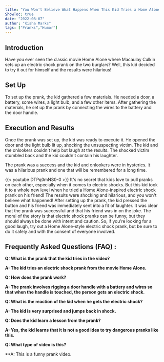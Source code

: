 ```yaml
---
title: "You Won't Believe What Happens When This Kid Tries a Home Alone Electric Shock Prank!"
ShowToc: true 
date: "2022-08-07"
author: "Kisha Marks" 
tags: ["Pranks","Humor"]
---
```

## Introduction

Have you ever seen the classic movie Home Alone where Macaulay Culkin sets up an electric shock prank on the two burglars? Well, this kid decided to try it out for himself and the results were hilarious! 

## Set Up

To set up the prank, the kid gathered a few materials. He needed a door, a battery, some wires, a light bulb, and a few other items. After gathering the materials, he set up the prank by connecting the wires to the battery and the door handle. 

## Execution and Results

Once the prank was set up, the kid was ready to execute it. He opened the door and the light bulb lit up, shocking the unsuspecting victim. The kid and the onlookers couldn't help but laugh at the results. The shocked victim stumbled back and the kid couldn't contain his laughter. 

The prank was a success and the kid and onlookers were in hysterics. It was a hilarious prank and one that will be remembered for a long time.

{{< youtube DTPq0mNS0-0 >}} 
It's no secret that kids love to pull pranks on each other, especially when it comes to electric shocks. But this kid took it to a whole new level when he tried a Home Alone-inspired electric shock prank on his friend! The results were shocking and hilarious, and you won't believe what happened! After setting up the prank, the kid pressed the button and his friend was immediately sent into a fit of laughter. It was clear that the prank was successful and that his friend was in on the joke. The moral of the story is that electric shock pranks can be funny, but they should always be done with intent and caution. So, if you're looking for a good laugh, try out a Home Alone-style electric shock prank, but be sure to do it safely and with the consent of everyone involved.

## Frequently Asked Questions (FAQ) :
**Q: What is the prank that the kid tries in the video?**

**A: The kid tries an electric shock prank from the movie Home Alone.**

**Q: How does the prank work?**

**A: The prank involves rigging a door handle with a battery and wires so that when the handle is touched, the person gets an electric shock.**

**Q: What is the reaction of the kid when he gets the electric shock?**

**A: The kid is very surprised and jumps back in shock.**

**Q: Does the kid learn a lesson from the prank?**

**A: Yes, the kid learns that it is not a good idea to try dangerous pranks like this.**

**Q: What type of video is this?**

**A: This is a funny prank video.



